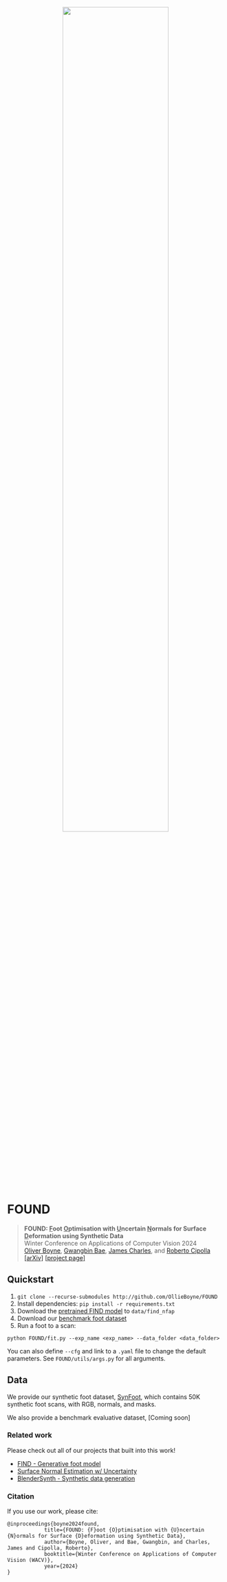 <p align="center">
  <img width=70% src="https://ollieboyne.github.io/FOUND/images/logos/found_v1.png">
</p>

# FOUND

> **FOUND: <ins>F</ins>oot <ins>O</ins>ptimisation with <ins>U</ins>ncertain <ins>N</ins>ormals for Surface <ins>D</ins>eformation using Synthetic Data**  \
> Winter Conference on Applications of Computer Vision 2024 \
> [Oliver Boyne](https://ollieboyne.github.io), [Gwangbin Bae](https://www.baegwangbin.com/), [James Charles](http://www.jjcvision.com), and [Roberto Cipolla](https://mi.eng.cam.ac.uk/~cipolla/) \
> [[arXiv]]() [[project page]](https://ollieboyne.github.io/FOUND/)


## Quickstart

1) `git clone --recurse-submodules http://github.com/OllieBoyne/FOUND`
2) Install dependencies: `pip install -r requirements.txt`
3) Download the [pretrained FIND model](https://drive.google.com/drive/folders/1XWmEVo3AdnhJU2fs6igls-emp93beQpm?usp=share_link) to `data/find_nfap`
4) Download our [benchmark foot dataset]()
5) Run a foot to a scan:

```
python FOUND/fit.py --exp_name <exp_name> --data_folder <data_folder>
```

You can also define `--cfg` and link to a `.yaml` file to change the default parameters. See `FOUND/utils/args.py` for all arguments.


## Data

We provide our synthetic foot dataset, [SynFoot](https://github.com/OllieBoyne/SynFoot), which contains 50K synthetic foot scans, with RGB, normals, and masks.

We also provide a benchmark evaluative dataset, [Coming soon]


### Related work

Please check out all of our projects that built into this work!

- [FIND - Generative foot model](https://ollieboyne.github.io/FIND)
- [Surface Normal Estimation w/ Uncertainty](https://github.com/baegwangbin/surface_normal_uncertainty)
- [BlenderSynth - Synthetic data generation](https://ollieboyne.github.io/BlenderSynth)


### Citation

If you use our work, please cite:

```
@inproceedings{boyne2024found,
            title={FOUND: {F}oot {O}ptimisation with {U}ncertain {N}ormals for Surface {D}eformation using Synthetic Data},
            author={Boyne, Oliver, and Bae, Gwangbin, and Charles, James and Cipolla, Roberto},
            booktitle={Winter Conference on Applications of Computer Vision (WACV)},
            year={2024}
}
```